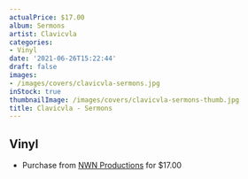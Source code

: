 ```yaml
---
actualPrice: $17.00
album: Sermons
artist: Clavicvla
categories:
- Vinyl
date: '2021-06-26T15:22:44'
draft: false
images:
- /images/covers/clavicvla-sermons.jpg
inStock: true
thumbnailImage: /images/covers/clavicvla-sermons-thumb.jpg
title: Clavicvla - Sermons
---
```


## Vinyl
* Purchase from [NWN Productions](http://shop.nwnprod.com/index.php?route=product/product&path=75&product_id=8211&sort=pd.name&order=ASC) for $17.00
